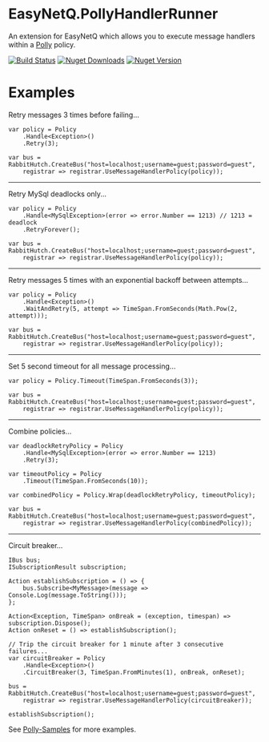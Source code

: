 # EasyNetQ.PollyHandlerRunner
An extension for EasyNetQ which allows you to execute message handlers within a [Polly](http://www.thepollyproject.org/about/) policy.

[![Build Status](https://travis-ci.org/Matthew-Davey/EasyNetQ.PollyHandlerRunner.svg?branch=master)](https://travis-ci.org/Matthew-Davey/EasyNetQ.PollyHandlerRunner) [![Nuget Downloads](https://img.shields.io/nuget/dt/EasyNetQ.PollyHandlerRunner.svg)](https://www.nuget.org/packages/EasyNetQ.PollyHandlerRunner/) [![Nuget Version](https://img.shields.io/nuget/v/EasyNetQ.PollyHandlerRunner.svg)](https://www.nuget.org/packages/EasyNetQ.PollyHandlerRunner/)

# Examples

Retry messages 3 times before failing...
```
var policy = Policy
    .Handle<Exception>()
    .Retry(3);

var bus = RabbitHutch.CreateBus("host=localhost;username=guest;password=guest",
    registrar => registrar.UseMessageHandlerPolicy(policy));
```

---

Retry MySql deadlocks only...
```
var policy = Policy
    .Handle<MySqlException>(error => error.Number == 1213) // 1213 = deadlock
    .RetryForever();

var bus = RabbitHutch.CreateBus("host=localhost;username=guest;password=guest",
    registrar => registrar.UseMessageHandlerPolicy(policy));
```

---

Retry messages 5 times with an exponential backoff between attempts...
```
var policy = Policy
    .Handle<Exception>()
    .WaitAndRetry(5, attempt => TimeSpan.FromSeconds(Math.Pow(2, attempt)));

var bus = RabbitHutch.CreateBus("host=localhost;username=guest;password=guest",
    registrar => registrar.UseMessageHandlerPolicy(policy));
```

---

Set 5 second timeout for all message processing...
```
var policy = Policy.Timeout(TimeSpan.FromSeconds(3));

var bus = RabbitHutch.CreateBus("host=localhost;username=guest;password=guest",
    registrar => registrar.UseMessageHandlerPolicy(policy));
```

---

Combine policies...
```
var deadlockRetryPolicy = Policy
    .Handle<MySqlException>(error => error.Number == 1213)
    .Retry(3);

var timeoutPolicy = Policy
    .Timeout(TimeSpan.FromSeconds(10));

var combinedPolicy = Policy.Wrap(deadlockRetryPolicy, timeoutPolicy);

var bus = RabbitHutch.CreateBus("host=localhost;username=guest;password=guest",
    registrar => registrar.UseMessageHandlerPolicy(combinedPolicy));
```

---

Circuit breaker...
```
IBus bus;
ISubscriptionResult subscription;

Action establishSubscription = () => {
    bus.Subscribe<MyMessage>(message => Console.Log(message.ToString()));
};

Action<Exception, TimeSpan> onBreak = (exception, timespan) => subscription.Dispose();
Action onReset = () => establishSubscription();

// Trip the circuit breaker for 1 minute after 3 consecutive failures...
var circuitBreaker = Policy
    .Handle<Exception>()
    .CircuitBreaker(3, TimeSpan.FromMinutes(1), onBreak, onReset);

bus = RabbitHutch.CreateBus("host=localhost;username=guest;password=guest",
    registrar => registrar.UseMessageHandlerPolicy(circuitBreaker));

establishSubscription();
```

See [Polly-Samples](https://github.com/App-vNext/Polly-Samples) for more examples.
